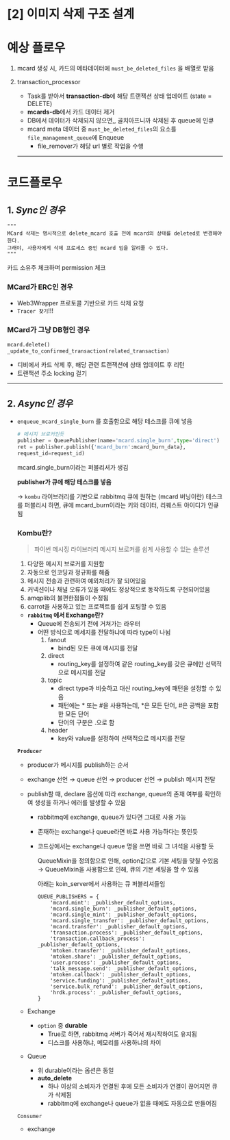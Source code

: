 # [2] 이미지 삭제 구조 설계

# 예상 플로우

1. mcard 생성 시, 카드의 메타데이터에 `must_be_deleted_files` 을 배열로 받음
2. transaction_processor
    - Task를 받아서 **transaction-db**에 해당 트랜잭션 상태 업데이트 (state = DELETE)
    - **mcards-db**에서 카드 데이터 제거
    - DB에서 데이터가 삭제되지 않으면,, 골치아프니까 삭제된 후 queue에 인큐
    - mcard meta 데이터 중 `must_be_deleted_files`의 요소를  `file_management_queue`에 Enqueue
        - file_remover가 해당 url 별로 작업을 수행

    ---

# 코드플로우

## 1. ***Sync인 경우***

```
"""
MCard 삭제는 명시적으로 delete_mcard 호출 전에 mcard의 상태를 deleted로 변경해야 한다.
그래야, 사용자에게 삭제 프로세스 중인 mcard 임을 알려줄 수 있다.
"""
```

카드 소유주 체크하며 permission 체크

### MCard가 ERC인 경우

- Web3Wrapper 프로토콜 기반으로 카드 삭제 요청
- `Tracer 찾기`!!!

### MCard가 그냥 DB형인 경우

```python
mcard.delete()
_update_to_confirmed_transaction(related_transaction)
```

- 디비에서 카드 삭제 후, 해당 관련 트랜잭션에 상태 업데이트 후 리턴
- 트랜잭션 주소 locking 걸기

---

## 2. ***Async인 경우***

- `enqueue_mcard_single_burn` 를 호출함으로 해당 테스크를 큐에 넣음

    ```python
    # 메시지 브로커인듯
    publisher = QueuePublisher(name='mcard.single_burn',type='direct') 
    ret = publisher.publish({'mcard_burn':mcard_burn_data},
    request_id=request_id)
    ```

    mcard.single_burn이라는 퍼블리셔가 생김

    **publisher가 큐에 해당 테스크를 넣음**

    → `kombu` 라이브러리를 기반으로 rabbitmq 큐에 원하는 (mcard 버닝이란) 테스크를 퍼블리시 하면, 큐에 mcard_burn이라는 키와 데이터, 리퀘스트 아이디가 인큐됨

    ### Kombu란?

    > 파이썬 메시징 라이브러리
    메시지 브로커를 쉽게 사용할 수 있는 솔루션

    1. 다양한 메시지 브로커를 지원함
    2. 자동으로 인코딩과 정규화를 해줌
    3. 메시지 전송과 관련하여 예외처리가 잘 되어있음
    4. 커넥션이나 채널 오류가 있을 때에도 정상적으로 동작하도록 구현되어있음
    5. amqplib의 불편한점들이 수정됨
    6. carrot을 사용하고 있는 프로젝트를 쉽게 포팅할 수 있음

    - **`rabbitmq` 에서 Exchange란?**
        - Queue에 전송되기 전에 거쳐가는 라우터
        - 어떤 방식으로 메세지를 전달하냐에 따라 type이 나뉨
            1. fanout
                - bind된 모든 큐에 메시지를 전달
            2. direct
                - routing_key를 설정하여 같은 routing_key를 갖은 큐에만 선택적으로 메시지를 전달
            3. topic
                - direct type과 비슷하고 대신 routing_key에 패턴을 설정할 수 있음
                - 패턴에는 * 또는 #을 사용하는데, *은 모든 단어, #은 공백을 포함한 모든 단어
                - 단어의 구분은 .으로 함
            4. header
                - key와 value를 설정하여 선택적으로 메시지를 전달

    **`Producer`**

    - producer가 메시지를 publish하는 순서
    - exchange 선언 → queue 선언 → producer 선언 → publish 메시지 전달
    - publish할 때, declare 옵션에 따라 exchange, queue의 존재 여부를 확인하여 생성을 하거나 에러를 발생할 수 있음
        - rabbitmq에 exchange, queue가 있다면 그대로 사용 가능
        - 존재하는 exchange나 queue라면 바로 사용 가능하다는 뜻인듯
        - 코드상에서는 exchange나 queue 명을 쓰면 바로 그 녀석을 사용할 듯

            QueueMixin을 정의함으로 인해, option값으로 기본 세팅을 맞칠 수있음 → QueueMixin을 사용함으로 인해, 큐의 기본 세팅을 할 수 있음

            아래는 koin_server에서 사용하는 큐 퍼블리셔들임

            ```
            QUEUE_PUBLISHERS = {
                'mcard.mint': _publisher_default_options,
                'mcard.single_burn': _publisher_default_options,
                'mcard.single_mint': _publisher_default_options,
                'mcard.single_transfer': _publisher_default_options,
                'mcard.transfer': _publisher_default_options,
                'transaction.process': _publisher_default_options,
                'transaction.callback_process': _publisher_default_options,
                'mtoken.transfer': _publisher_default_options,
                'mtoken.share': _publisher_default_options,
                'user.process': _publisher_default_options,
                'talk_message.send': _publisher_default_options,
                'mtoken.callback': _publisher_default_options,
                'service.funding': _publisher_default_options,
                'service.bulk_refund': _publisher_default_options,
                'hrdk.process': _publisher_default_options,
            }
            ```

    - Exchange
        - `option` 중 **durable**
            - True로 하면, rabbitmq 서버가 죽어서 재시작하여도 유지됨
            - 디스크를 사용하냐, 메모리를 사용하냐의 차이
    - Queue
        - 위 durable이라는 옵션은 동일
        - **auto_delete**
            - 하나 이상의 소비자가 연결된 후에 모든 소비자가 연결이 끊어지면 큐가 삭제됨
            - rabbitmq에 exchange나 queue가 없을 때에도 자동으로 만들어짐

    `Consumer`

    - exchange
